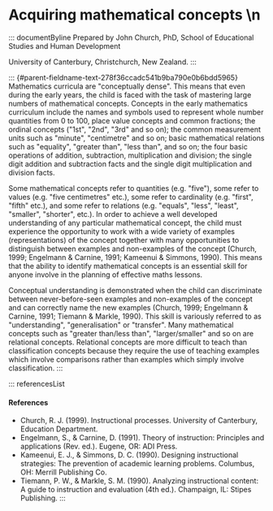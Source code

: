 # Acquiring mathematical concepts \n

::: documentByline
Prepared by John Church, PhD, School of Educational Studies and Human
Development

University of Canterbury, Christchurch, New Zealand.
:::

::: {#parent-fieldname-text-278f36ccadc541b9ba790e0b6bdd5965}
Mathematics curricula are "conceptually dense". This means that even
during the early years, the child is faced with the task of mastering
large numbers of mathematical concepts. Concepts in the early
mathematics curriculum include the names and symbols used to represent
whole number quantities from 0 to 100, place value concepts and common
fractions; the ordinal concepts ("1st", "2nd", "3rd" and so on); the
common measurement units such as "minute", "centimetre" and so on; basic
mathematical relations such as "equality", "greater than", "less than",
and so on; the four basic operations of addition, subtraction,
multiplication and division; the single digit addition and subtraction
facts and the single digit multiplication and division facts.

Some mathematical concepts refer to quantities (e.g. "five"), some refer
to values (e.g. "five centimetres" etc.), some refer to cardinality
(e.g. "first", "fifth" etc.), and some refer to relations (e.g.
"equals", "less", "least", "smaller", "shorter", etc.). In order to
achieve a well developed understanding of any particular mathematical
concept, the child must experience the opportunity to work with a wide
variety of examples (representations) of the concept together with many
opportunities to distinguish between examples and non-examples of the
concept (Church, 1999; Engelmann & Carnine, 1991; Kameenui & Simmons,
1990). This means that the ability to identify mathematical concepts is
an essential skill for anyone involve in the planning of effective maths
lessons.

Conceptual understanding is demonstrated when the child can discriminate
between never-before-seen examples and non-examples of the concept and
can correctly name the new examples (Church, 1999; Engelmann & Carnine,
1991; Tiemann & Markle, 1990). This skill is variously referred to as
"understanding", "generalisation" or "transfer". Many mathematical
concepts such as "greater than/less than", "larger/smaller" and so on
are relational concepts. Relational concepts are more difficult to teach
than classification concepts because they require the use of teaching
examples which involve comparisons rather than examples which simply
involve classification.
:::

::: referencesList
#### References

-   Church, R. J. (1999). Instructional processes. University of
    Canterbury, Education Department.
-   Engelmann, S., & Carnine, D. (1991). Theory of instruction:
    Principles and applications (Rev. ed.). Eugene, OR: ADI Press.
-   Kameenui, E. J., & Simmons, D. C. (1990). Designing instructional
    strategies: The prevention of academic learning problems. Columbus,
    OH: Merrill Publishing Co.
-   Tiemann, P. W., & Markle, S. M. (1990). Analyzing instructional
    content: A guide to instruction and evaluation (4th ed.). Champaign,
    IL: Stipes Publishing.
:::
